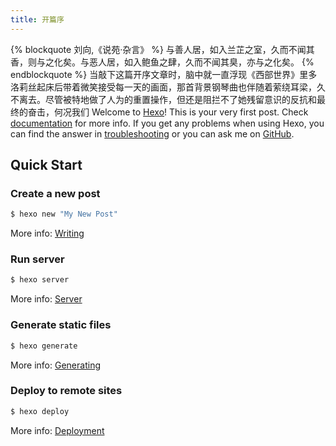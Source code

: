 ```yaml
---
title: 开篇序
---
```

{% blockquote 刘向,《说苑·杂言》 %}
与善人居，如入兰芷之室，久而不闻其香，则与之化矣。与恶人居，如入鲍鱼之肆，久而不闻其臭，亦与之化矣。
{% endblockquote %}
当敲下这篇开序文章时，脑中就一直浮现《西部世界》里多洛莉丝起床后带着微笑接受每一天的画面，那首背景钢琴曲也伴随着萦绕耳梁，久不离去。尽管被特地做了人为的重置操作，但还是阻拦不了她残留意识的反抗和最终的奋击，何况我们
Welcome to [Hexo](https://hexo.io/)! This is your very first post. Check [documentation](https://hexo.io/docs/) for more info. If you get any problems when using Hexo, you can find the answer in [troubleshooting](https://hexo.io/docs/troubleshooting.html) or you can ask me on [GitHub](https://github.com/hexojs/hexo/issues).

## Quick Start

### Create a new post

``` bash
$ hexo new "My New Post"
```

More info: [Writing](https://hexo.io/docs/writing.html)

### Run server

``` bash
$ hexo server
```

More info: [Server](https://hexo.io/docs/server.html)

### Generate static files

``` bash
$ hexo generate
```

More info: [Generating](https://hexo.io/docs/generating.html)

### Deploy to remote sites

``` bash
$ hexo deploy
```

More info: [Deployment](https://hexo.io/docs/deployment.html)
